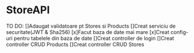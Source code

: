 # StoreAPI
TO DO:
[]Adaugat validatoare pt Stores si Products
[]Creat serviciu de securitate(JWT & Sha256)
[x]Facut baza de date mai mare
[x]Creat config-uri pentru tabelele din baza de date
[]Creat controller de login
[]Creat controller CRUD Products
[]Creat controller CRUD Stores